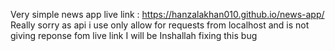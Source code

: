 Very simple news app
live link : https://hanzalakhan010.github.io/news-app/
Really sorry as api i use only allow for requests from localhost and is not giving reponse fom live link 
I will be Inshallah fixing this bug
